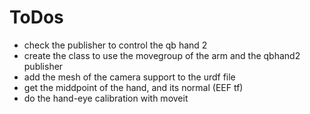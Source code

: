 # ToDos
- check the publisher to control the qb hand 2
- create the class to use the movegroup of the arm and the qbhand2 publisher
- add the mesh of the camera support to the urdf file
- get the middpoint of the hand, and its normal (EEF tf) 
- do the hand-eye calibration with moveit